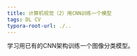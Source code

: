 ```yaml
---
title: 计算机视觉（2）用CNN训练一个模型
tags: DL CV
typora-root-url: ./..
---
```


学习用已有的CNN架构训练一个图像分类模型。

<!--more-->

